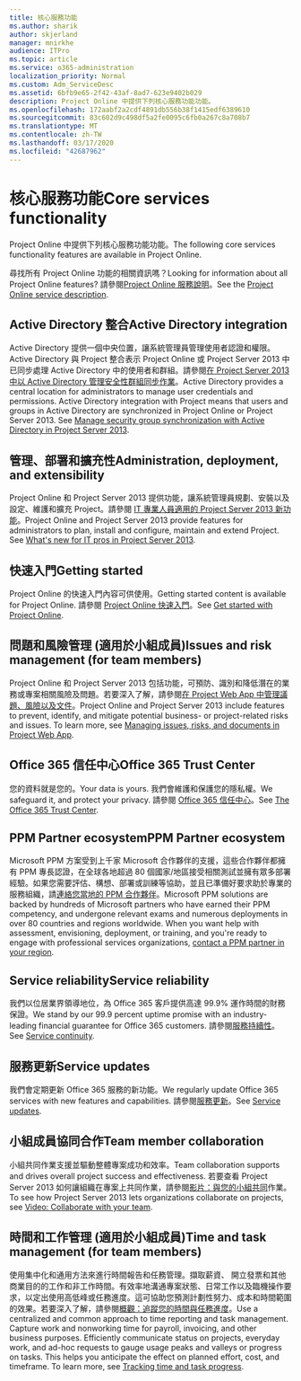 ```yaml
---
title: 核心服務功能
ms.author: sharik
author: skjerland
manager: mnirkhe
audience: ITPro
ms.topic: article
ms.service: o365-administration
localization_priority: Normal
ms.custom: Adm_ServiceDesc
ms.assetid: 6bfb9e65-2f42-43af-8ad7-623e9402b029
description: Project Online 中提供下列核心服務功能功能。
ms.openlocfilehash: 172aabf2a2cdf4891db556b38f1415edf6389610
ms.sourcegitcommit: 83c602d9c498df5a2fe0095c6fb0a267c8a708b7
ms.translationtype: MT
ms.contentlocale: zh-TW
ms.lasthandoff: 03/17/2020
ms.locfileid: "42687962"
---
```

# <a name="core-services-functionality"></a><span data-ttu-id="00009-103">核心服務功能</span><span class="sxs-lookup"><span data-stu-id="00009-103">Core services functionality</span></span>

<span data-ttu-id="00009-104">Project Online 中提供下列核心服務功能功能。</span><span class="sxs-lookup"><span data-stu-id="00009-104">The following core services functionality features are available in Project Online.</span></span>
  
<span data-ttu-id="00009-105">尋找所有 Project Online 功能的相關資訊嗎？</span><span class="sxs-lookup"><span data-stu-id="00009-105">Looking for information about all Project Online features?</span></span> <span data-ttu-id="00009-106">請參閱[Project Online 服務說明](project-online-service-description.md)。</span><span class="sxs-lookup"><span data-stu-id="00009-106">See the [Project Online service description](project-online-service-description.md).</span></span>
  
## <a name="active-directory-integration"></a><span data-ttu-id="00009-107">Active Directory 整合</span><span class="sxs-lookup"><span data-stu-id="00009-107">Active Directory integration</span></span>

<span data-ttu-id="00009-p102">Active Directory 提供一個中央位置，讓系統管理員管理使用者認證和權限。Active Directory 與 Project 整合表示 Project Online 或 Project Server 2013 中已同步處理 Active Directory 中的使用者和群組。請參閱[在 Project Server 2013 中以 Active Directory 管理安全性群組同步作業](https://go.microsoft.com/fwlink/p/?LinkId=402631)。</span><span class="sxs-lookup"><span data-stu-id="00009-p102">Active Directory provides a central location for administrators to manage user credentials and permissions. Active Directory integration with Project means that users and groups in Active Directory are synchronized in Project Online or Project Server 2013. See [Manage security group synchronization with Active Directory in Project Server 2013](https://go.microsoft.com/fwlink/p/?LinkId=402631).</span></span>
  
## <a name="administration-deployment-and-extensibility"></a><span data-ttu-id="00009-111">管理、部署和擴充性</span><span class="sxs-lookup"><span data-stu-id="00009-111">Administration, deployment, and extensibility</span></span>

<span data-ttu-id="00009-p103">Project Online 和 Project Server 2013 提供功能，讓系統管理員規劃、安裝以及設定、維護和擴充 Project。請參閱 [IT 專業人員適用的 Project Server 2013 新功能](https://go.microsoft.com/fwlink/p/?LinkId=272017)。</span><span class="sxs-lookup"><span data-stu-id="00009-p103">Project Online and Project Server 2013 provide features for administrators to plan, install and configure, maintain and extend Project. See [What's new for IT pros in Project Server 2013](https://go.microsoft.com/fwlink/p/?LinkId=272017).</span></span>
  
## <a name="getting-started"></a><span data-ttu-id="00009-114">快速入門</span><span class="sxs-lookup"><span data-stu-id="00009-114">Getting started</span></span>

<span data-ttu-id="00009-115">Project Online 的快速入門內容可供使用。</span><span class="sxs-lookup"><span data-stu-id="00009-115">Getting started content is available for Project Online.</span></span> <span data-ttu-id="00009-116">請參閱 [Project Online 快速入門](https://support.office.com/en-us/article/Get-started-with-Project-Online-E3E5F64F-ADA5-4F9D-A578-130B2D4E5F11?ui=en-US&amp;rs=en-US&amp;ad=US)。</span><span class="sxs-lookup"><span data-stu-id="00009-116">See [Get started with Project Online](https://support.office.com/en-us/article/Get-started-with-Project-Online-E3E5F64F-ADA5-4F9D-A578-130B2D4E5F11?ui=en-US&amp;rs=en-US&amp;ad=US).</span></span>
  
## <a name="issues-and-risk-management-for-team-members"></a><span data-ttu-id="00009-117">問題和風險管理 (適用於小組成員)</span><span class="sxs-lookup"><span data-stu-id="00009-117">Issues and risk management (for team members)</span></span>

<span data-ttu-id="00009-p105">Project Online 和 Project Server 2013 包括功能，可預防、識別和降低潛在的業務或專案相關風險及問題。若要深入了解，請參閱[在 Project Web App 中管理議題、風險以及文件](https://go.microsoft.com/fwlink/?LinkId=402634)。</span><span class="sxs-lookup"><span data-stu-id="00009-p105">Project Online and Project Server 2013 include features to prevent, identify, and mitigate potential business- or project-related risks and issues. To learn more, see [Managing issues, risks, and documents in Project Web App](https://go.microsoft.com/fwlink/?LinkId=402634).</span></span>
  
## <a name="office-365-trust-center"></a><span data-ttu-id="00009-120">Office 365 信任中心</span><span class="sxs-lookup"><span data-stu-id="00009-120">Office 365 Trust Center</span></span>

<span data-ttu-id="00009-121">您的資料就是您的。</span><span class="sxs-lookup"><span data-stu-id="00009-121">Your data is yours.</span></span> <span data-ttu-id="00009-122">我們會維護和保護您的隱私權。</span><span class="sxs-lookup"><span data-stu-id="00009-122">We safeguard it, and protect your privacy.</span></span> <span data-ttu-id="00009-123">請參閱 [Office 365 信任中心](https://go.microsoft.com/fwlink/?LinkId=402637)。</span><span class="sxs-lookup"><span data-stu-id="00009-123">See [The Office 365 Trust Center](https://go.microsoft.com/fwlink/?LinkId=402637).</span></span>
  
## <a name="ppm-partner-ecosystem"></a><span data-ttu-id="00009-124">PPM Partner ecosystem</span><span class="sxs-lookup"><span data-stu-id="00009-124">PPM Partner ecosystem</span></span>

<span data-ttu-id="00009-p107">Microsoft PPM 方案受到上千家 Microsoft 合作夥伴的支援，這些合作夥伴都擁有 PPM 專長認證，在全球各地超過 80 個國家/地區接受相關測試並擁有眾多部署經驗。如果您需要評估、構想、部署或訓練等協助，並且已準備好要求助於專業的服務組織，請[連絡您當地的 PPM 合作夥伴](https://go.microsoft.com/fwlink/p/?LinkId=272646)。</span><span class="sxs-lookup"><span data-stu-id="00009-p107">Microsoft PPM solutions are backed by hundreds of Microsoft partners who have earned their PPM competency, and undergone relevant exams and numerous deployments in over 80 countries and regions worldwide. When you want help with assessment, envisioning, deployment, or training, and you're ready to engage with professional services organizations, [contact a PPM partner in your region](https://go.microsoft.com/fwlink/p/?LinkId=272646).</span></span>
  
## <a name="service-reliability"></a><span data-ttu-id="00009-127">Service reliability</span><span class="sxs-lookup"><span data-stu-id="00009-127">Service reliability</span></span>

<span data-ttu-id="00009-128">我們以位居業界領導地位，為 Office 365 客戶提供高達 99.9% 運作時間的財務保證。</span><span class="sxs-lookup"><span data-stu-id="00009-128">We stand by our 99.9 percent uptime promise with an industry-leading financial guarantee for Office 365 customers.</span></span> <span data-ttu-id="00009-129">請參閱[服務持續性](https://go.microsoft.com/fwlink/?LinkId=402653)。</span><span class="sxs-lookup"><span data-stu-id="00009-129">See [Service continuity](https://go.microsoft.com/fwlink/?LinkId=402653).</span></span>
  
## <a name="service-updates"></a><span data-ttu-id="00009-130">服務更新</span><span class="sxs-lookup"><span data-stu-id="00009-130">Service updates</span></span>

<span data-ttu-id="00009-131">我們會定期更新 Office 365 服務的新功能。</span><span class="sxs-lookup"><span data-stu-id="00009-131">We regularly update Office 365 services with new features and capabilities.</span></span> <span data-ttu-id="00009-132">請參閱[服務更新](../office-365-platform-service-description/service-updates.md)。</span><span class="sxs-lookup"><span data-stu-id="00009-132">See [Service updates](../office-365-platform-service-description/service-updates.md).</span></span>
  
## <a name="team-member-collaboration"></a><span data-ttu-id="00009-133">小組成員協同合作</span><span class="sxs-lookup"><span data-stu-id="00009-133">Team member collaboration</span></span>

<span data-ttu-id="00009-134">小組共同作業支援並驅動整體專案成功和效率。</span><span class="sxs-lookup"><span data-stu-id="00009-134">Team collaboration supports and drives overall project success and effectiveness.</span></span> <span data-ttu-id="00009-135">若要查看 Project Server 2013 如何讓組織在專案上共同作業，請參閱[影片：與您的小組共同](https://go.microsoft.com/fwlink/?LinkId=402628)作業。</span><span class="sxs-lookup"><span data-stu-id="00009-135">To see how Project Server 2013 lets organizations collaborate on projects, see [Video: Collaborate with your team](https://go.microsoft.com/fwlink/?LinkId=402628).</span></span>
  
## <a name="time-and-task-management-for-team-members"></a><span data-ttu-id="00009-136">時間和工作管理 (適用於小組成員)</span><span class="sxs-lookup"><span data-stu-id="00009-136">Time and task management (for team members)</span></span>

<span data-ttu-id="00009-p111">使用集中化和通用方法來進行時間報告和任務管理。擷取薪資、 開立發票和其他商業目的的工作和非工作時間。有效率地溝通專案狀態、日常工作以及臨機操作要求，以定出使用高低峰或任務進度。這可協助您預測計劃性努力、成本和時間範圍的效果。若要深入了解，請參閱[概觀：追蹤您的時間與任務進度](https://go.microsoft.com/fwlink/p/?LinkId=271321)。</span><span class="sxs-lookup"><span data-stu-id="00009-p111">Use a centralized and common approach to time reporting and task management. Capture work and nonworking time for payroll, invoicing, and other business purposes. Efficiently communicate status on projects, everyday work, and ad-hoc requests to gauge usage peaks and valleys or progress on tasks. This helps you anticipate the effect on planned effort, cost, and timeframe. To learn more, see [Tracking time and task progress](https://go.microsoft.com/fwlink/p/?LinkId=271321).</span></span>
  